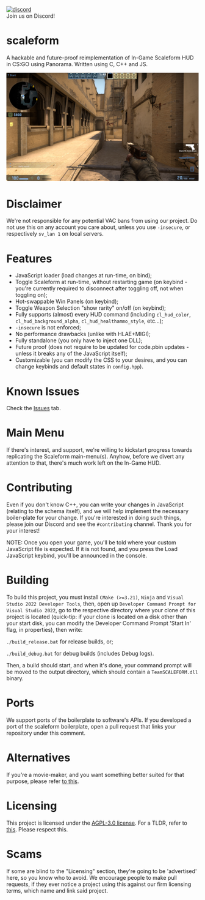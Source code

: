 
<a href="https://discord.gg/FDkMfgZDnz"><img width="245" src="https://discord.com/api/guilds/1000835399364661420/widget.png?style=banner3" alt="discord"></a><br>
Join us on Discord!

# scaleform
A hackable and future-proof reimplementation of In-Game Scaleform HUD in CS:GO using Panorama. Written using C, C++ and JS.

<img src="media/showcase.png" alt="showcase"></img>

# Disclaimer
We're not responsible for any potential VAC bans from using our project. Do not use this on any account you care about, unless you use `-insecure`, or respectively `sv_lan 1` on local servers.

# Features
- JavaScript loader (load changes at run-time, on bind);
- Toggle Scaleform at run-time, without restarting game (on keybind - you're currently required to disconnect after toggling off, not when toggling on);
- Hot-swappable Win Panels (on keybind);
- Toggle Weapon Selection "show rarity" on/off (on keybind);
- Fully supports (almost) every HUD command (including `cl_hud_color`, `cl_hud_background_alpha`, `cl_hud_healthammo_style`, etc...); 
- `-insecure` is not enforced;
- No performance drawbacks (unlike with HLAE+MIGI);
- Fully standalone (you only have to inject one DLL);
- Future proof (does not require to be updated for code.pbin updates - unless it breaks any of the JavaScript itself);
- Customizable (you can modify the CSS to your desires, and you can change keybinds and default states in `config.hpp`).

# Known Issues
Check the [Issues](https://github.com/TeamSCALEFORM/scaleform/issues) tab.

# Main Menu
If there's interest, and support, we're willing to kickstart progress towards replicating the Scaleform main-menu(s). Anyhow, before we divert any attention to that, there's much work left on the In-Game HUD.

# Contributing
Even if you don't know C++, you can write your changes in JavaScript (relating to the schema itself), and we will help implement the necessary boiler-plate for your change. If you're interested in doing such things, please join our Discord and see the `#contributing` channel. Thank you for your interest!

NOTE: Once you open your game, you'll be told where your custom JavaScript file is expected. If it is not found, and you press the Load JavaScript keybind, you'll be announced in the console.

# Building
To build this project, you must install `CMake (>=3.21)`, `Ninja` and `Visual Studio 2022 Developer Tools`, then, open up `Developer Command Prompt for Visual Studio 2022`, go to the respective directory where your clone of this project is located (quick-tip: if your clone is located on a disk other than your start disk, you can modify the Developer Command Prompt 'Start In' flag, in properties), then write:

`./build_release.bat` for release builds, or;

`./build_debug.bat` for debug builds (includes Debug logs).

Then, a build should start, and when it's done, your command prompt will be moved to the output directory, which should contain a `TeamSCALEFORM.dll` binary.

# Ports
We support ports of the boilerplate to software's APIs. If you developed a port of the scaleform boilerplate, open a pull request that links your repository under this comment.
<!-- Here! Remember to use [name](url) -->

# Alternatives
If you're a movie-maker, and you want something better suited for that purpose, please refer [to this](https://www.youtube.com/watch?v=FVtBAll3xjw).

# Licensing
This project is licensed under the [AGPL-3.0 license](https://github.com/TeamSCALEFORM/scaleform/blob/main/LICENSE). For a TLDR, refer to [this](https://tldrlegal.com/license/gnu-affero-general-public-license-v3-(agpl-3.0)). Please respect this.

# Scams
If some are blind to the "Licensing" section, they're going to be 'advertised' here, so you know who to avoid. We encourage people to make pull requests, if they ever notice a project using this against our firm licensing terms, which name and link said project.
<!-- If you know any project which uses this against the licensing terms, please link them [in this format](link) -->
